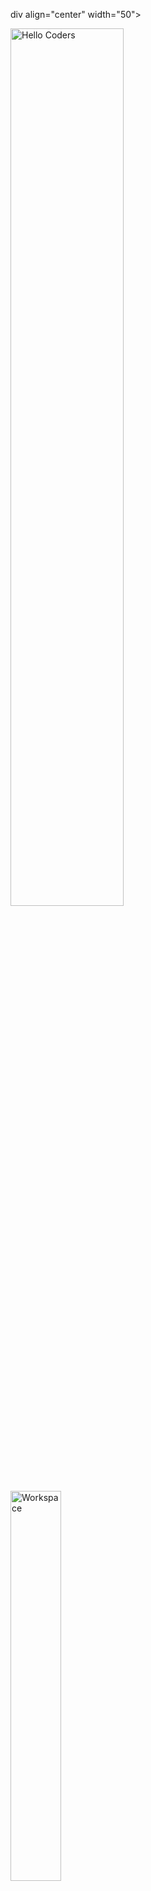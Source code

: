 div align="center" width="50">

<img src="https://github.com/SP-XD/SP-XD/blob/main/images/hellocoders_rounded.gif?raw=true" alt="Hello Coders" width="60%"/> <br>
<img src="https://github.com/SP-XD/SP-XD/blob/main/images/dev-working_rounded.gif?raw=true" alt="Workspace" width="40%"/><br> 

<details>
<summary><strong>🎧 Busy coding & learning Data Engineering while vibing to:</strong></summary>

[![Spotify](https://spotify-readme.sp-xd.vercel.app/api/spotify)](https://open.spotify.com/)

</details>

![Profile Views](https://komarev.com/ghpvc/?username=ahmed-tayel&style=flat&color=orange&label=PROFILE+VIEWS)
![Hits](https://hits.seeyoufarm.com/api/count/incr/badge.svg?url=https%3A%2F%2Fgithub.com%2Fahmed-tayel&count_bg=%2379C83D&title_bg=%23555555&icon=codeforces.svg&icon_color=%23E7E7E7&title=HITS&edge_flat=false)

</div>

<hr>

## 🛠 Tools & Technologies

![Python](https://img.shields.io/badge/Python-FFD43B?style=flat&logo=python&logoColor=darkgreen)
![C++](https://img.shields.io/badge/C++-00599C?style=flat&logo=c%2B%2B&logoColor=white)
![Pandas](https://img.shields.io/badge/pandas-%23150458.svg?style=flat&logo=pandas&logoColor=white)
![NumPy](https://img.shields.io/badge/numpy-%23013243.svg?style=flat&logo=numpy&logoColor=white)
![Matplotlib](https://img.shields.io/badge/Matplotlib-323330?style=flat&logo=plotly&logoColor=white)
![Seaborn](https://img.shields.io/badge/Seaborn-009688?style=flat&logo=python&logoColor=white)
![Algorithms](https://img.shields.io/badge/Algorithms-007ACC?style=flat&logo=thealgorithms&logoColor=white)
![Data Engineering](https://img.shields.io/badge/Data%20Engineering-%23FF6F00?style=flat&logo=databricks&logoColor=white)
![Problem Solving](https://img.shields.io/badge/Problem%20Solving-%23007ACC?style=flat&logo=codeforces&logoColor=white)
![Git](https://img.shields.io/badge/GIT-E44C30?style=flat&logo=git&logoColor=white)
![Linux](https://img.shields.io/badge/Linux-FCC624?style=flat&logo=linux&logoColor=black)
![VSCode](https://img.shields.io/badge/Visual_Studio_Code-0078D4?style=flat&logo=visual%20studio%20code&logoColor=white)

```python
# About Me
class AhmedTayel:
    def _init_(self):
        self.name = "Ahmed Tayel"
        self.role = "Python & C++ Developer | Data Engineering Enthusiast"
        self.skills = [
            "Pandas", "NumPy", "Matplotlib", "Seaborn",
            "Problem Solving", "Algorithms", "Queue", "Linked List"
        ]
        self.learning = ["Data Engineering", "ETL Pipelines", "Data Warehousing"]

    def say_hi(self):
        print("Thanks for visiting my GitHub! 🚀")

me = AhmedTayel()
me.say_hi()
